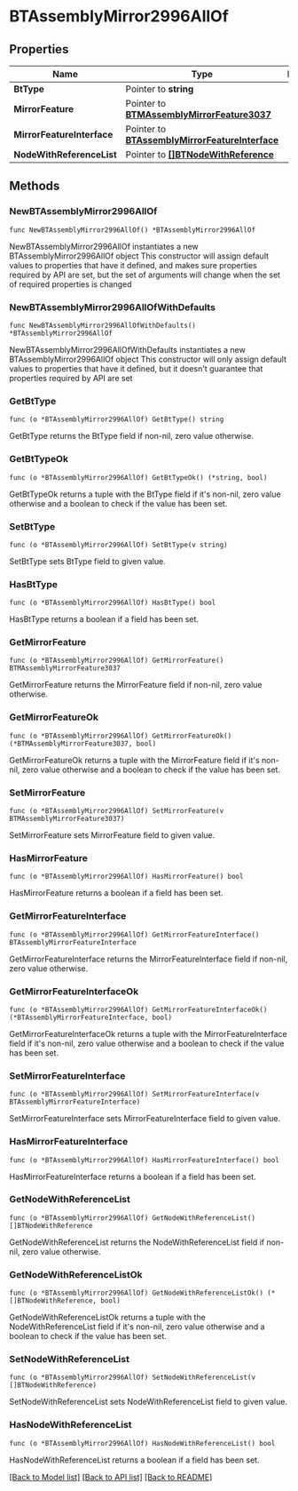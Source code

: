 # BTAssemblyMirror2996AllOf

## Properties

Name | Type | Description | Notes
------------ | ------------- | ------------- | -------------
**BtType** | Pointer to **string** |  | [optional] 
**MirrorFeature** | Pointer to [**BTMAssemblyMirrorFeature3037**](BTMAssemblyMirrorFeature3037.md) |  | [optional] 
**MirrorFeatureInterface** | Pointer to [**BTAssemblyMirrorFeatureInterface**](BTAssemblyMirrorFeatureInterface.md) |  | [optional] 
**NodeWithReferenceList** | Pointer to [**[]BTNodeWithReference**](BTNodeWithReference.md) |  | [optional] 

## Methods

### NewBTAssemblyMirror2996AllOf

`func NewBTAssemblyMirror2996AllOf() *BTAssemblyMirror2996AllOf`

NewBTAssemblyMirror2996AllOf instantiates a new BTAssemblyMirror2996AllOf object
This constructor will assign default values to properties that have it defined,
and makes sure properties required by API are set, but the set of arguments
will change when the set of required properties is changed

### NewBTAssemblyMirror2996AllOfWithDefaults

`func NewBTAssemblyMirror2996AllOfWithDefaults() *BTAssemblyMirror2996AllOf`

NewBTAssemblyMirror2996AllOfWithDefaults instantiates a new BTAssemblyMirror2996AllOf object
This constructor will only assign default values to properties that have it defined,
but it doesn't guarantee that properties required by API are set

### GetBtType

`func (o *BTAssemblyMirror2996AllOf) GetBtType() string`

GetBtType returns the BtType field if non-nil, zero value otherwise.

### GetBtTypeOk

`func (o *BTAssemblyMirror2996AllOf) GetBtTypeOk() (*string, bool)`

GetBtTypeOk returns a tuple with the BtType field if it's non-nil, zero value otherwise
and a boolean to check if the value has been set.

### SetBtType

`func (o *BTAssemblyMirror2996AllOf) SetBtType(v string)`

SetBtType sets BtType field to given value.

### HasBtType

`func (o *BTAssemblyMirror2996AllOf) HasBtType() bool`

HasBtType returns a boolean if a field has been set.

### GetMirrorFeature

`func (o *BTAssemblyMirror2996AllOf) GetMirrorFeature() BTMAssemblyMirrorFeature3037`

GetMirrorFeature returns the MirrorFeature field if non-nil, zero value otherwise.

### GetMirrorFeatureOk

`func (o *BTAssemblyMirror2996AllOf) GetMirrorFeatureOk() (*BTMAssemblyMirrorFeature3037, bool)`

GetMirrorFeatureOk returns a tuple with the MirrorFeature field if it's non-nil, zero value otherwise
and a boolean to check if the value has been set.

### SetMirrorFeature

`func (o *BTAssemblyMirror2996AllOf) SetMirrorFeature(v BTMAssemblyMirrorFeature3037)`

SetMirrorFeature sets MirrorFeature field to given value.

### HasMirrorFeature

`func (o *BTAssemblyMirror2996AllOf) HasMirrorFeature() bool`

HasMirrorFeature returns a boolean if a field has been set.

### GetMirrorFeatureInterface

`func (o *BTAssemblyMirror2996AllOf) GetMirrorFeatureInterface() BTAssemblyMirrorFeatureInterface`

GetMirrorFeatureInterface returns the MirrorFeatureInterface field if non-nil, zero value otherwise.

### GetMirrorFeatureInterfaceOk

`func (o *BTAssemblyMirror2996AllOf) GetMirrorFeatureInterfaceOk() (*BTAssemblyMirrorFeatureInterface, bool)`

GetMirrorFeatureInterfaceOk returns a tuple with the MirrorFeatureInterface field if it's non-nil, zero value otherwise
and a boolean to check if the value has been set.

### SetMirrorFeatureInterface

`func (o *BTAssemblyMirror2996AllOf) SetMirrorFeatureInterface(v BTAssemblyMirrorFeatureInterface)`

SetMirrorFeatureInterface sets MirrorFeatureInterface field to given value.

### HasMirrorFeatureInterface

`func (o *BTAssemblyMirror2996AllOf) HasMirrorFeatureInterface() bool`

HasMirrorFeatureInterface returns a boolean if a field has been set.

### GetNodeWithReferenceList

`func (o *BTAssemblyMirror2996AllOf) GetNodeWithReferenceList() []BTNodeWithReference`

GetNodeWithReferenceList returns the NodeWithReferenceList field if non-nil, zero value otherwise.

### GetNodeWithReferenceListOk

`func (o *BTAssemblyMirror2996AllOf) GetNodeWithReferenceListOk() (*[]BTNodeWithReference, bool)`

GetNodeWithReferenceListOk returns a tuple with the NodeWithReferenceList field if it's non-nil, zero value otherwise
and a boolean to check if the value has been set.

### SetNodeWithReferenceList

`func (o *BTAssemblyMirror2996AllOf) SetNodeWithReferenceList(v []BTNodeWithReference)`

SetNodeWithReferenceList sets NodeWithReferenceList field to given value.

### HasNodeWithReferenceList

`func (o *BTAssemblyMirror2996AllOf) HasNodeWithReferenceList() bool`

HasNodeWithReferenceList returns a boolean if a field has been set.


[[Back to Model list]](../README.md#documentation-for-models) [[Back to API list]](../README.md#documentation-for-api-endpoints) [[Back to README]](../README.md)


